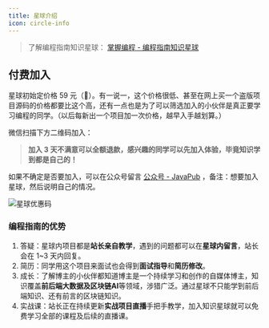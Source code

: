 ```yaml
---
title: 星球介绍
icon: circle-info
---
```


> 了解编程指南知识星球： [掌握编程 - 编程指南知识星球](https://kazjsfecs3y.feishu.cn/wiki/UznjwU6LFi3IUVkjWKWcXhinnwc)




## 付费加入

星球初始定价格 59 元（🎈）。有一说一，这个价格很低、甚至在网上买一个盗版项目源码的价格都要比这个高，还有一点也是为了可以筛选加入的小伙伴是真正要学习编程的同学。（以后每新出一个项目加一次价格，越早入手越划算。）

微信扫描下方二维码加入：

> **加入 3 天不满意可以全额退款，感兴趣的同学可以先加入体验，毕竟知识学到都是自己的！**


如果不确定是否要加入，可以在公众号留言 [公众号 - JavaPub](https://kazjsfecs3y.feishu.cn/wiki/Giosw53oei2dlQk9zxmcjoj8nad) ，备注：想要加入星球，然后说明自己的情况。


![星球优惠码](https://javapub-common-oss.oss-cn-beijing.aliyuncs.com/javapub/static/star_qr_1.jpg)


### 编程指南的优势

1. 答疑：星球内项目都是**站长亲自教学**，遇到的问题都可以在**星球内留言**，站长会在 1~3 天内回复。
2. 简历：同学用这个项目来面试也会得到**面试指导**和**简历修改**。
3. 成长：了解博主的小伙伴都知道博主是一个持续学习和创作的自媒体博主，知识覆盖**前后端大数据及区块链AI**等领域，涉猎广泛。通过星球不只能学到前后端知识、还有前言的区块链知识。
4. 实战课：站长正在持续更新**实战项目直播**手把手教学，加入知识星球就可以免费学习全部的课程及后续的直播课。

